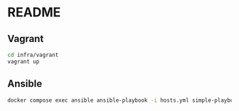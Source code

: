 # README

## Vagrant
```bash
cd infra/vagrant
vagrant up
```

## Ansible
```bash
docker compose exec ansible ansible-playbook -i hosts.yml simple-playbook.yml
```